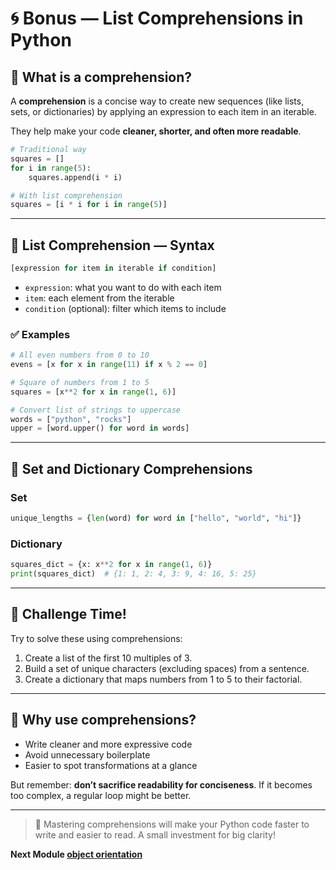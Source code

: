 # 🌀 Bonus — List Comprehensions in Python

## 📌 What is a comprehension?

A **comprehension** is a concise way to create new sequences (like lists, sets, or dictionaries) by applying an expression to each item in an iterable.

They help make your code **cleaner, shorter, and often more readable**.

```python
# Traditional way
squares = []
for i in range(5):
    squares.append(i * i)

# With list comprehension
squares = [i * i for i in range(5)]
```

---

## 🧩 List Comprehension — Syntax

```python
[expression for item in iterable if condition]
```

* `expression`: what you want to do with each item
* `item`: each element from the iterable
* `condition` (optional): filter which items to include

### ✅ Examples

```python
# All even numbers from 0 to 10
evens = [x for x in range(11) if x % 2 == 0]

# Square of numbers from 1 to 5
squares = [x**2 for x in range(1, 6)]

# Convert list of strings to uppercase
words = ["python", "rocks"]
upper = [word.upper() for word in words]
```

---

## 🔄 Set and Dictionary Comprehensions

### Set

```python
unique_lengths = {len(word) for word in ["hello", "world", "hi"]}
```

### Dictionary

```python
squares_dict = {x: x**2 for x in range(1, 6)}
print(squares_dict)  # {1: 1, 2: 4, 3: 9, 4: 16, 5: 25}
```

---

## 🧪 Challenge Time!

Try to solve these using comprehensions:

1. Create a list of the first 10 multiples of 3.
2. Build a set of unique characters (excluding spaces) from a sentence.
3. Create a dictionary that maps numbers from 1 to 5 to their factorial.

---

## 🎯 Why use comprehensions?

* Write cleaner and more expressive code
* Avoid unnecessary boilerplate
* Easier to spot transformations at a glance

But remember: **don’t sacrifice readability for conciseness**. If it becomes too complex, a regular loop might be better.

---

> 🚀 Mastering comprehensions will make your Python code faster to write and easier to read. A small investment for big clarity!

**Next Module [object orientation](../4.%20object_orientation/readme.md)**
